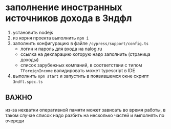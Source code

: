 # заполнение иностранных источников дохода в 3ндфл

1. установить nodejs
2. из корня проекта выполнить `npm i`
3. заполнить конфигурацию в файле `/cypress/support/config.ts`
   - логин и пароль для входа на nalog.ru
   - ссылка на декларацию которую надо заполнить (страница доходы)
   - список зарубежных компаний, в соответствии с типом `TForeignIncome` валидировать может typescript в IDE
4. выполнить `npm start` и запустить в появившемся окне скрипт `3ndfl.spec.ts`

## ВАЖНО
из-за нехватки оперативной памяти может зависать во время работы, в таком случае список надо разбить на несколько частей и выполнять по очереди